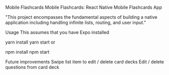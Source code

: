 Mobile Flashcards
Mobile Flashcards: React Native Mobile Flashcards App

"This project encompasses the fundamental aspects of building a native application including handling infinite lists, routing, and user input."

Usage
This assumes that you have Expo installed

yarn install
yarn start
or

npm install
npm start


Future improvements
Swipe list item to edit / delete card decks
Edit / delete questions from card deck
